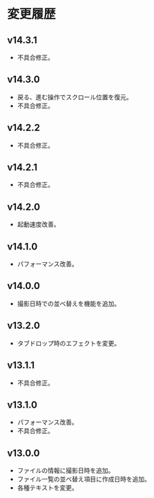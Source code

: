 # 変更履歴

## v14.3.1
* 不具合修正。

## v14.3.0
* 戻る、進む操作でスクロール位置を復元。
* 不具合修正。

## v14.2.2
* 不具合修正。

## v14.2.1
* 不具合修正。

## v14.2.0
* 起動速度改善。

## v14.1.0
* パフォーマンス改善。

## v14.0.0
* 撮影日時での並べ替えを機能を追加。

## v13.2.0
* タブドロップ時のエフェクトを変更。

## v13.1.1
* 不具合修正。

## v13.1.0
* パフォーマンス改善。
* 不具合修正。

## v13.0.0
* ファイルの情報に撮影日時を追加。
* ファイル一覧の並べ替え項目に作成日時を追加。
* 各種テキストを変更。
